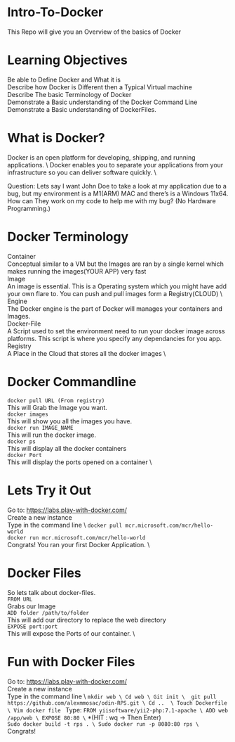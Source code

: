 # Intro-To-Docker
This Repo will give you an Overview of the basics of Docker

# Learning Objectives
Be able to Define Docker and What it is \
Describe how Docker is Different then a Typical Virtual machine \
Describe The basic Terminology of Docker \
Demonstrate a Basic understanding of the Docker Command Line \
Demonstrate a Basic understanding of DockerFiles. 

# What is Docker? 
Docker is an open platform for developing, shipping, and running applications. \ 
Docker enables you to separate your applications from your infrastructure so you can deliver software quickly. \

Question: 
Lets say I want John Doe to take a look at my application due to a bug, but my environment is a M1(ARM) MAC and there’s is a Windows 11x64. How can They work on my code to help me with my bug? (No Hardware Programming.) 


# Docker Terminology
Container \
Conceptual similar to a VM but the Images are ran by a single kernel which makes running the images(YOUR APP) very fast \
Image \
An image is essential. This is a Operating system which you might have add your own flare to. You can push and pull images form a Registry(CLOUD) \ 
Engine \
The Docker engine is the part of Docker will manages your containers and Images. \
Docker-File \
A Script used to set the environment need to run your docker image across platforms. This script is where you specify any dependancies for you app. \
Registry \
A Place in the Cloud that stores all the docker images \

# Docker Commandline
`docker pull URL (From registry)` \
	This will Grab the Image you want. \
`docker images` \
	This will show you all the images you have. \
`docker run IMAGE_NAME` \
	This will run the docker image. \
`docker ps` \
	This will display all the docker containers \
`docker Port` \
	This will display the ports opened on a container \


# Lets Try it Out
Go to: https://labs.play-with-docker.com/ \
Create a new instance \
Type in the command line \ 
	`docker pull mcr.microsoft.com/mcr/hello-world` \
	`docker run mcr.microsoft.com/mcr/hello-world` \
Congrats! You ran your first Docker Application. \

# Docker Files
So lets talk about docker-files. \
`FROM URL` \
	Grabs our Image \
`ADD folder /path/to/folder` \
	This will add our directory to replace the web directory \
`EXPOSE port:port` \
	This will expose the Ports of our container. \

# Fun with Docker Files
Go to: https://labs.play-with-docker.com/ \
Create a new instance \
Type in the command line \ 
`
	mkdir web \
	Cd web \
	Git init \ 
	git pull https://github.com/alexmmosac/odin-RPS.git \
	Cd ..  \
	Touch Dockerfile \
	Vim docker file 
`
Type:
`
	FROM yiisoftware/yii2-php:7.1-apache \
	ADD web /app/web \
	EXPOSE 80:80 \
`
*(HIT : wq -> Then Enter) \
`
	Sudo docker build -t rps . \
	Sudo docker run -p 8080:80 rps \
`
Congrats!   
